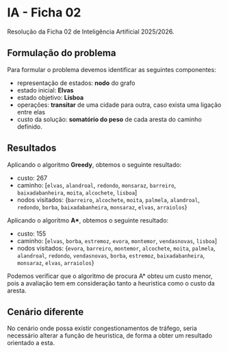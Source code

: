 # IA - Ficha 02

Resolução da Ficha 02 de Inteligência Artificial 2025/2026.

## Formulação do problema

Para formular o problema devemos identificar as seguintes componentes:
- representação de estados: **nodo** do grafo
- estado inicial: **Elvas**
- estado objetivo: **Lisboa**
- operações: **transitar** de uma cidade para outra, caso exista uma ligação entre elas
- custo da solução: **somatório do peso** de cada aresta do caminho definido.

## Resultados

Aplicando o algoritmo **Greedy**, obtemos o seguinte resultado:
- custo: 267
- caminho: [`elvas`, `alandroal`, `redondo`, `monsaraz`, `barreiro`, `baixadabanheira`, `moita`, `alcochete`, `lisboa`]
- nodos visitados: {`barreiro`, `alcochete`, `moita`, `palmela`, `alandroal`, `redondo`, `borba`, `baixadabanheira`, `monsaraz`, `elvas`, `arraiolos`}

Aplicando o algoritmo **A\***, obtemos o seguinte resultado:
- custo: 155
- caminho: [`elvas`, `borba`, `estremoz`, `evora`, `montemor`, `vendasnovas`, `lisboa`]
- nodos visitados: {`evora`, `barreiro`, `montemor`, `alcochete`, `moita`, `palmela`, `alandroal`, `redondo`, `vendasnovas`, `borba`, `estremoz`, `baixadabanheira`, `monsaraz`, `elvas`, `arraiolos`}

Podemos verificar que o algoritmo de procura A* obteu um custo menor, pois a avaliação tem em consideração tanto a heuristica como o custo da aresta.

## Cenário diferente

No cenário onde possa existir congestionamentos de tráfego, seria necessário alterar a função de heuristica, de forma a obter um resultado orientado a esta.
